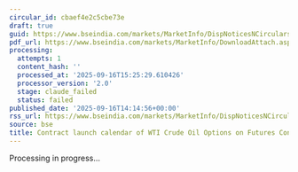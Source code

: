```yaml
---
circular_id: cbaef4e2c5cbe73e
draft: true
guid: https://www.bseindia.com/markets/MarketInfo/DispNoticesNCirculars.aspx?Noticeid={58A78A13-0BFF-47B4-B390-B95463BEDC45}&noticeno=20250916-73&dt=09/16/2025&icount=73&totcount=78&flag=0
pdf_url: https://www.bseindia.com/markets/MarketInfo/DownloadAttach.aspx?id=20250916-73&attachedId=90b5e0e2-e14b-438c-bb2e-9d8fba23888b
processing:
  attempts: 1
  content_hash: ''
  processed_at: '2025-09-16T15:25:29.610426'
  processor_version: '2.0'
  stage: claude_failed
  status: failed
published_date: '2025-09-16T14:14:56+00:00'
rss_url: https://www.bseindia.com/markets/MarketInfo/DispNoticesNCirculars.aspx?Noticeid={58A78A13-0BFF-47B4-B390-B95463BEDC45}&noticeno=20250916-73&dt=09/16/2025&icount=73&totcount=78&flag=0
source: bse
title: Contract launch calendar of WTI Crude Oil Options on Futures Contract.
---
```


Processing in progress...